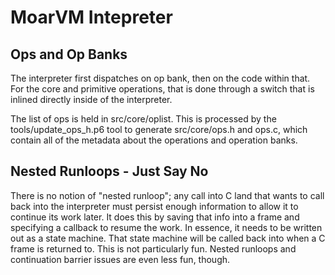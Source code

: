 # MoarVM Intepreter

## Ops and Op Banks
The interpreter first dispatches on op bank, then on the code within that.
For the core and primitive operations, that is done through a switch that
is inlined directly inside of the interpreter.

The list of ops is held in src/core/oplist. This is processed by the
tools/update_ops_h.p6 tool to generate src/core/ops.h and ops.c, which
contain all of the metadata about the operations and operation banks.

## Nested Runloops - Just Say No
There is no notion of "nested runloop"; any call into C land that wants to
call back into the interpreter must persist enough information to allow it
to continue its work later. It does this by saving that info into a frame
and specifying a callback to resume the work. In essence, it needs to be
written out as a state machine. That state machine will be called back into
when a C frame is returned to. This is not particularly fun. Nested runloops
and continuation barrier issues are even less fun, though.
